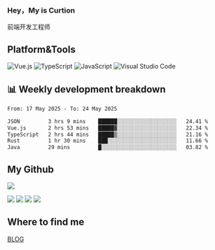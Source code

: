 ### Hey，My is Curtion
前端开发工程师
## Platform&Tools

![Vue.js](https://img.shields.io/badge/-Vue.js-4FC08D?style=flat-square&logo=Vue.js&logoColor=white)
![TypeScript](https://img.shields.io/badge/-TypeScript-007ACC?style=flat-square&logo=typescript&logoColor=white)
![JavaScript](https://img.shields.io/badge/-JavaScript-F7DF1E?style=flat-square&logo=javascript&logoColor=black)
![Visual Studio Code](https://img.shields.io/badge/-VSCode-007ACC?style=flat-square&logo=Visual-Studio-Code&logoColor=white)

## 📊 Weekly development breakdown

<!--START_SECTION:waka-->

```txt
From: 17 May 2025 - To: 24 May 2025

JSON         3 hrs 9 mins    ██████░░░░░░░░░░░░░░░░░░░   24.41 %
Vue.js       2 hrs 53 mins   █████▓░░░░░░░░░░░░░░░░░░░   22.34 %
TypeScript   2 hrs 44 mins   █████▒░░░░░░░░░░░░░░░░░░░   21.16 %
Rust         1 hr 30 mins    ███░░░░░░░░░░░░░░░░░░░░░░   11.66 %
Java         29 mins         █░░░░░░░░░░░░░░░░░░░░░░░░   03.82 %
```

<!--END_SECTION:waka-->

## My Github

![](http://github-profile-summary-cards.vercel.app/api/cards/profile-details?username=curtion&theme=nord_bright)

![](http://github-profile-summary-cards.vercel.app/api/cards/stats?username=curtion&theme=nord_bright)
![](http://github-profile-summary-cards.vercel.app/api/cards/productive-time?username=curtion&theme=nord_bright&utcOffset=8)
![](http://github-profile-summary-cards.vercel.app/api/cards/repos-per-language?username=curtion&theme=nord_bright)
![](http://github-profile-summary-cards.vercel.app/api/cards/most-commit-language?username=curtion&theme=nord_bright)

## Where to find me

[BLOG](https://blog.3gxk.net)
